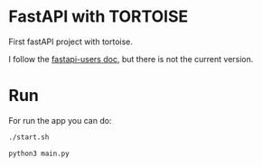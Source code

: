 # FastAPI with TORTOISE

First fastAPI project with tortoise.

I follow the [fastapi-users doc](https://fastapi-users.github.io/fastapi-users/10.1/https://fastapi-users.github.io/fastapi-users/10.1/), but there is not the current version.

# Run

For run the app you can do:

```bash
./start.sh
```

```bash
python3 main.py
```